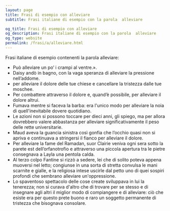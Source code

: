 ```yaml
---
layout: page
title: Frasi di esempio con alleviare 
subtitle: Frasi italiane di esempio con la parola  alleviare

og_title: Frasi di esempio con alleviare 
og_description: Frasi italiane di esempio con la parola  alleviare
og_type: website
permalink: /frasi/a/alleviare.html
---
```


Frasi italiane di esempio contenenti la parola alleviare:


- Può alleviare un po’ i crampi al ventre.».
- Daisy andò in bagno, con la vaga speranza di alleviare la pressione nell’addome.
- per alleviare il dolore delle tue chiese e cancellare la tristezza dalle tue moschee.
- Per combattere attraverso il dolore e, quand’è possibile, per alleviare il dolore altrui.
- Fumava mentre si faceva la barba: era l'unico modo per alleviare la noia di quell'inevitabile dovere quotidiano.
- Le azioni non si possono toccare per dieci anni, gli spiego, ma per allora dovrebbero valere abbastanza per alleviare significativamente il peso delle rette universitarie.
- Maud aveva la guancia sinistra così gonfia che l’occhio quasi non si apriva e continuava a stringersi il fianco per alleviare il dolore.
- Per alleviare la fame del Ramadan, suor Clairie veniva ogni sera sotto la parete est dell’orfanotrofio e attraverso una piccola apertura tra le pietre consegnava a Layla una pentola calda.
- Al terzo colpo Fantine si rizzò a sedere, lei che di solito poteva appena muoversi nel letto; congiunse in una sorta di stretta convulsa le mani scarnite e gialle, e la religiosa intese uscirle dal petto uno di quei sospiri profondi che sembrano alleviare un'oppressione.
- Lo spaventoso spettacolo delle cose create sviluppava in lui la tenerezza; non si curava d'altro che di trovare per se stesso e di insegnare agli altri il miglior modo di compiangere e di alleviare: ciò che esiste era per questo prete buono e raro un soggetto permanente di tristezza che bisognava consolare.
